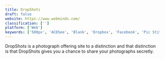 ```yaml
---
title: DropShots
draft: false 
website: https://www.webminds.com/
classification: ['']
platform: ['Web']
keywords: ['500px', 'ACDSee', 'Blank', 'Dropbox', 'Facebook', 'Pic Stitch', 'Pixpa', 'SmugMug', 'TinyPic', 'Twitter', 'UltraPress', 'iCloud', 'snapfish']
---
```

DropShots is a photograph offering site to a distinction and that distinction is that DropShots gives you a chance to share your photographs secretly.